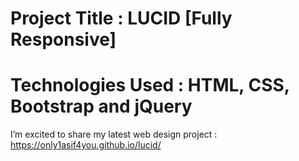 # Project Title : LUCID [Fully Responsive] 
# Technologies Used : HTML, CSS, Bootstrap and jQuery

I’m excited to share my latest web design project : https://only1asif4you.github.io/lucid/
